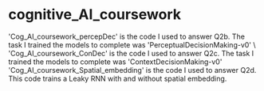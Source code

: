 # cognitive_AI_coursework

'Cog_AI_coursework_percepDec' is the code I used to answer Q2b. The task I trained the models to complete was 'PerceptualDecisionMaking-v0'
\\
'Cog_AI_coursework_ConDec' is the code I used to answer Q2c. The task I trained the models to complete was 'ContextDecisionMaking-v0'
'Cog_AI_coursework_Spatial_embedding' is the code I used to answer Q2d. This code trains a Leaky RNN with and without spatial embedding. 
